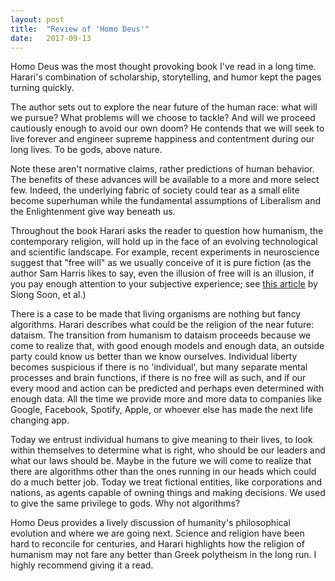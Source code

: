 ```yaml
---
layout: post
title:  "Review of 'Homo Deus'"
date:   2017-09-13 
---
```


Homo Deus was the most thought provoking book I've read in a long time. Harari's combination of scholarship, storytelling, and humor kept the pages turning quickly.

The author sets out to explore the near future of the human race: what will we pursue? What problems will we choose to tackle? And will we proceed cautiously enough to avoid our own doom? He contends that we will seek to live forever and engineer supreme happiness and contentment during our long lives. To be gods, above nature. 

Note these aren't normative claims, rather predictions of human behavior. The benefits of these advances will be available to a more and more select few. Indeed, the underlying fabric of society could tear as a small elite become superhuman while the fundamental assumptions of Liberalism and the Enlightenment give way beneath us.

Throughout the book Harari asks the reader to question how humanism, the contemporary religion, will hold up in the face of an evolving technological and scientific landscape. For example, recent experiments in neuroscience suggest that "free will" as we usually conceive of it is pure fiction (as the author Sam Harris likes to say, even the illusion of free will is an illusion, if you pay enough attention to your subjective experience; see [this article](http://www.rifters.com/real/articles/NatureNeuroScience_Soon_et_al.pdf) by Siong Soon, et al.)

There is a case to be made that living organisms are nothing but fancy algorithms. Harari describes what could be the religion of the near future: dataism. The transition from humanism to dataism proceeds because we come to realize that, with good enough models and enough data, an outside party could know us better than we know ourselves. Individual liberty becomes suspicious if there is no 'individual', but many separate mental processes and brain functions, if there is no free will as such, and if our every mood and action can be predicted and perhaps even determined with enough data. All the time we provide more and more data to companies like Google, Facebook, Spotify, Apple, or whoever else has made the next life changing app.

Today we entrust individual humans to give meaning to their lives, to look within themselves to determine what is right, who should be our leaders and what our laws should be. Maybe in the future we will come to realize that there are algorithms other than the ones running in our heads which could do a much better job. Today we treat fictional entities, like corporations and nations, as agents capable of owning things and making decisions. We used to give the same privilege to gods. Why not algorithms? 

Homo Deus provides a lively discussion of humanity's philosophical evolution and where we are going next. Science and religion have been hard to reconcile for centuries, and Harari highlights how the religion of humanism may not fare any better than Greek polytheism in the long run. I highly recommend giving it a read. 
